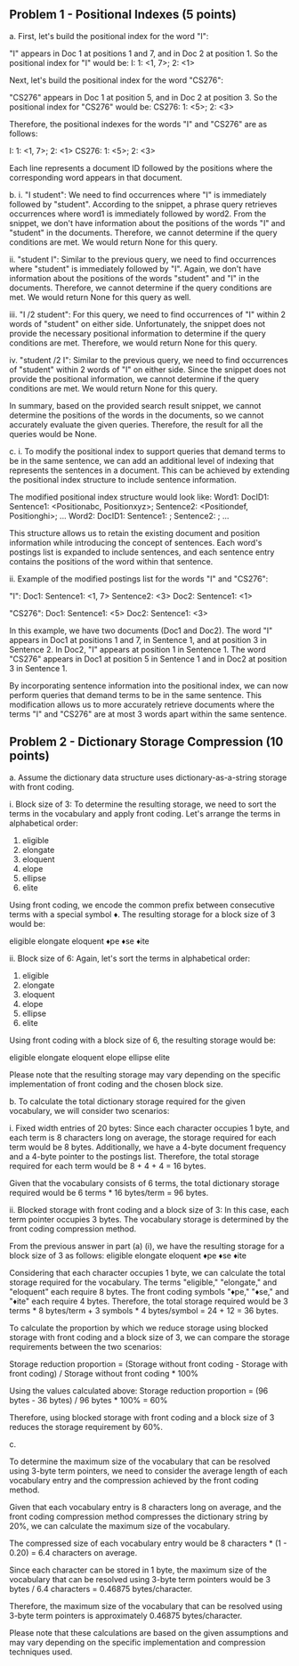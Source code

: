 ## Problem 1 - Positional Indexes (5 points)

a.
First, let's build the positional index for the word "I":

"I" appears in Doc 1 at positions 1 and 7, and in Doc 2 at position 1. So the positional index for "I" would be:
I: 1: <1, 7>; 2: <1>

Next, let's build the positional index for the word "CS276":

"CS276" appears in Doc 1 at position 5, and in Doc 2 at position 3. So the positional index for "CS276" would be:
CS276: 1: <5>; 2: <3>

Therefore, the positional indexes for the words "I" and "CS276" are as follows:

I: 1: <1, 7>; 2: <1>
CS276: 1: <5>; 2: <3>

Each line represents a document ID followed by the positions where the corresponding word appears in that document.


b.
i. "I student":
We need to find occurrences where "I" is immediately followed by "student". According to the snippet, a phrase query retrieves occurrences where word1 is immediately followed by word2. From the snippet, we don't have information about the positions of the words "I" and "student" in the documents. Therefore, we cannot determine if the query conditions are met. We would return None for this query.

ii. "student I":
Similar to the previous query, we need to find occurrences where "student" is immediately followed by "I". Again, we don't have information about the positions of the words "student" and "I" in the documents. Therefore, we cannot determine if the query conditions are met. We would return None for this query as well.

iii. "I /2 student":
For this query, we need to find occurrences of "I" within 2 words of "student" on either side. Unfortunately, the snippet does not provide the necessary positional information to determine if the query conditions are met. Therefore, we would return None for this query.

iv. "student /2 I":
Similar to the previous query, we need to find occurrences of "student" within 2 words of "I" on either side. Since the snippet does not provide the positional information, we cannot determine if the query conditions are met. We would return None for this query.

In summary, based on the provided search result snippet, we cannot determine the positions of the words in the documents, so we cannot accurately evaluate the given queries. Therefore, the result for all the queries would be None.

c.
i. To modify the positional index to support queries that demand terms to be in the same sentence, we can add an additional level of indexing that represents the sentences in a document. This can be achieved by extending the positional index structure to include sentence information.

The modified positional index structure would look like:
Word1: DocID1: Sentence1: <Positionabc, Positionxyz>; Sentence2: <Positiondef, Positionghi>; ...
Word2: DocID1: Sentence1: <Positionjkl>; Sentence2: <Positionmno>; ...

This structure allows us to retain the existing document and position information while introducing the concept of sentences. Each word's postings list is expanded to include sentences, and each sentence entry contains the positions of the word within that sentence.

ii. Example of the modified postings list for the words "I" and "CS276":

"I": 
Doc1: 
  Sentence1: <1, 7>
  Sentence2: <3>
Doc2: 
  Sentence1: <1>

"CS276": 
Doc1: 
  Sentence1: <5>
Doc2: 
  Sentence1: <3>

In this example, we have two documents (Doc1 and Doc2). The word "I" appears in Doc1 at positions 1 and 7, in Sentence 1, and at position 3 in Sentence 2. In Doc2, "I" appears at position 1 in Sentence 1. The word "CS276" appears in Doc1 at position 5 in Sentence 1 and in Doc2 at position 3 in Sentence 1.

By incorporating sentence information into the positional index, we can now perform queries that demand terms to be in the same sentence. This modification allows us to more accurately retrieve documents where the terms "I" and "CS276" are at most 3 words apart within the same sentence.

## Problem 2 - Dictionary Storage Compression (10 points)

a.
 Assume the dictionary data structure uses dictionary-as-a-string storage with front coding.

i. Block size of 3:
To determine the resulting storage, we need to sort the terms in the vocabulary and apply front coding. Let's arrange the terms in alphabetical order:

1. eligible
2. elongate
3. eloquent
4. elope
5. ellipse
6. elite

Using front coding, we encode the common prefix between consecutive terms with a special symbol ♦. The resulting storage for a block size of 3 would be:

eligible
elongate
eloquent
♦pe
♦se
♦ite

ii. Block size of 6:
Again, let's sort the terms in alphabetical order:

1. eligible
2. elongate
3. eloquent
4. elope
5. ellipse
6. elite

Using front coding with a block size of 6, the resulting storage would be:

eligible
elongate
eloquent
elope
ellipse
elite

Please note that the resulting storage may vary depending on the specific implementation of front coding and the chosen block size.

b.
To calculate the total dictionary storage required for the given vocabulary, we will consider two scenarios:

i. Fixed width entries of 20 bytes:
Since each character occupies 1 byte, and each term is 8 characters long on average, the storage required for each term would be 8 bytes. Additionally, we have a 4-byte document frequency and a 4-byte pointer to the postings list. Therefore, the total storage required for each term would be 8 + 4 + 4 = 16 bytes.

Given that the vocabulary consists of 6 terms, the total dictionary storage required would be 6 terms * 16 bytes/term = 96 bytes.

ii. Blocked storage with front coding and a block size of 3:
In this case, each term pointer occupies 3 bytes. The vocabulary storage is determined by the front coding compression method.

From the previous answer in part (a) (i), we have the resulting storage for a block size of 3 as follows:
eligible
elongate
eloquent
♦pe
♦se
♦ite

Considering that each character occupies 1 byte, we can calculate the total storage required for the vocabulary. The terms "eligible," "elongate," and "eloquent" each require 8 bytes. The front coding symbols "♦pe," "♦se," and "♦ite" each require 4 bytes. Therefore, the total storage required would be 3 terms * 8 bytes/term + 3 symbols * 4 bytes/symbol = 24 + 12 = 36 bytes.

To calculate the proportion by which we reduce storage using blocked storage with front coding and a block size of 3, we can compare the storage requirements between the two scenarios:

Storage reduction proportion = (Storage without front coding - Storage with front coding) / Storage without front coding * 100%

Using the values calculated above:
Storage reduction proportion = (96 bytes - 36 bytes) / 96 bytes * 100% = 60%

Therefore, using blocked storage with front coding and a block size of 3 reduces the storage requirement by 60%.

c. 

To determine the maximum size of the vocabulary that can be resolved using 3-byte term pointers, we need to consider the average length of each vocabulary entry and the compression achieved by the front coding method.

Given that each vocabulary entry is 8 characters long on average, and the front coding compression method compresses the dictionary string by 20%, we can calculate the maximum size of the vocabulary.

The compressed size of each vocabulary entry would be 8 characters * (1 - 0.20) = 6.4 characters on average.

Since each character can be stored in 1 byte, the maximum size of the vocabulary that can be resolved using 3-byte term pointers would be 3 bytes / 6.4 characters = 0.46875 bytes/character.

Therefore, the maximum size of the vocabulary that can be resolved using 3-byte term pointers is approximately 0.46875 bytes/character.

Please note that these calculations are based on the given assumptions and may vary depending on the specific implementation and compression techniques used.


